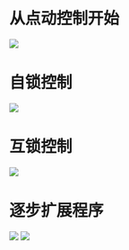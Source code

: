 # 从点动控制开始

![](../readme.assets/Pasted%20image%2020250206222723.png)
# 自锁控制
![](https://raw.githubusercontent.com/LeroyK111/pictureBed/master/20250206222847.png)
# 互锁控制
![](https://raw.githubusercontent.com/LeroyK111/pictureBed/master/20250206222921.png)

# 逐步扩展程序

![](https://raw.githubusercontent.com/LeroyK111/pictureBed/master/20250206223022.png)
![](https://raw.githubusercontent.com/LeroyK111/pictureBed/master/20250206223103.png)



